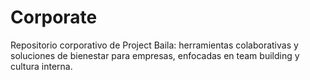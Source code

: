 # Corporate
Repositorio corporativo de Project Baila: herramientas colaborativas y soluciones de bienestar para empresas, enfocadas en team building y cultura interna.
